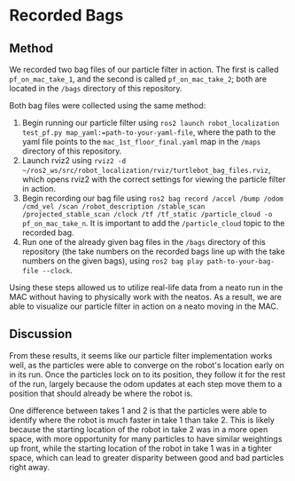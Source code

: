 # Recorded Bags

## Method

We recorded two bag files of our particle filter in action. The first is called `pf_on_mac_take_1`, and the second is called `pf_on_mac_take_2`; both are located in the `/bags` directory of this repository.

Both bag files were collected using the same method:

1. Begin running our particle filter using `ros2 launch robot_localization test_pf.py map_yaml:=path-to-your-yaml-file`, where the path to the yaml file points to the `mac_1st_floor_final.yaml` map in the `/maps` directory of this repository.
2. Launch rviz2 using `rviz2 -d ~/ros2_ws/src/robot_localization/rviz/turtlebot_bag_files.rviz`, which opens rviz2 with the correct settings for viewing the particle filter in action.
3. Begin recording our bag file using `ros2 bag record /accel /bump /odom /cmd_vel /scan /robot_description /stable_scan /projected_stable_scan /clock /tf /tf_static /particle_cloud -o pf_on_mac_take_n`. It is important to add the `/particle_cloud` topic to the recorded bag.
4. Run one of the already given bag files in the `/bags` directory of this repository (the take numbers on the recorded bags line up with the take numbers on the given bags), using `ros2 bag play path-to-your-bag-file --clock`.

Using these steps allowed us to utilize real-life data from a neato run in the MAC without having to physically work with the neatos. As a result, we are able to visualize our particle filter in action on a neato moving in the MAC.

## Discussion

From these results, it seems like our particle filter implementation works well, as the particles were able to converge on the robot's location early on in its run. Once the particles lock on to its position, they follow it for the rest of the run, largely because the odom updates at each step move them to a position that should already be where the robot is.

One difference between takes 1 and 2 is that the particles were able to identify where the robot is much faster in take 1 than take 2. This is likely because the starting location of the robot in take 2 was in a more open space, with more opportunity for many particles to have similar weightings up front, while the starting location of the robot in take 1 was in a tighter space, which can lead to greater disparity between good and bad particles right away.
